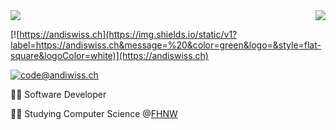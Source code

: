 <img align="right" src="https://github-readme-stats.vercel.app/api?username=andiswiss&hide_border=true&hide_rank=true&show_icons=true&title_color=606060&text_color=606060&bg_color=00000000">



<img src="https://github-readme-stats.vercel.app/api/top-langs/?username=andiswiss&layout=compact&theme=dark&hide_border=true&hide_rank=false&show_icons=true&title_color=606060&text_color=606060&bg_color=00000000">





[![https://andiswiss.ch](https://img.shields.io/static/v1?label=https://andiswiss.ch&message=%20&color=green&logo=&style=flat-square&logoColor=white)](https://andiswiss.ch)

[![code@andiwiss.ch](https://img.shields.io/static/v1?label=code@andiwiss.ch&message=%20&color=red&logo=gmail&style=flat-square&logoColor=white)](code@andiwiss.ch)

👨‍💻 Software Developer

👨‍🎓 Studying Computer Science  @[FHNW](https://www.fhnw.ch/de/studium/technik/icompetence)


<!--[![Instagram](https://img.shields.io/static/v1?label=Instagram&message=%20&color=orange&logo=Instagram&style=flat-square&logoColor=white)](https://www.instagram.com/lucafluri/)-->

<!--🚧 **Current Project:** Studying-->







<!--
**AndiSwiss/andiswiss** is a ✨ _special_ ✨ repository because its `README.md` (this file) appears on your GitHub profile.
Here are some ideas to get you started:

- 🔭 I’m currently working on ...
- 🌱 I’m currently learning ...
- 👯 I’m looking to collaborate on ...
- 🤔 I’m looking for help with ...
- 💬 Ask me about ...
- 📫 How to reach me: ...
- 😄 Pronouns: ...
- ⚡ Fun fact: ...

[<img src="https://cdn.buymeacoffee.com/buttons/default-yellow.png" alt="Buy Me A Coffee" width=150 >](https://www.buymeacoffee.com/andiswiss)

-->
